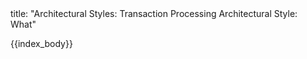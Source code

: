 <frontmatter>
title: "Architectural Styles: Transaction Processing Architectural Style: What"
</frontmatter>

{{index_body}}
